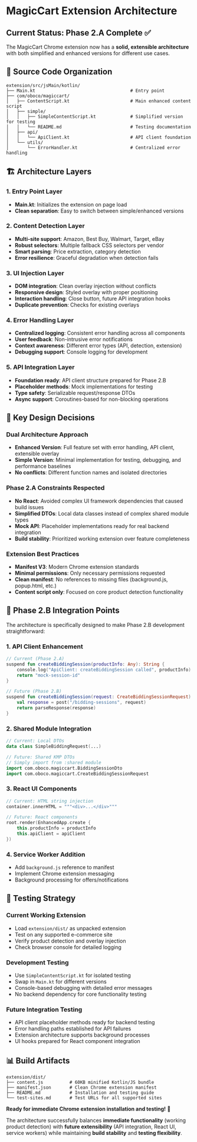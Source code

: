# MagicCart Extension Architecture

## Current Status: Phase 2.A Complete ✅

The MagicCart Chrome extension now has a **solid, extensible architecture** with both simplified and enhanced versions for different use cases.

## 📁 Source Code Organization

```
extension/src/jsMain/kotlin/
├── Main.kt                                    # Entry point
├── com/oboco/magiccart/
│   ├── ContentScript.kt                       # Main enhanced content script
│   ├── simple/
│   │   ├── SimpleContentScript.kt             # Simplified version for testing
│   │   └── README.md                          # Testing documentation
│   ├── api/
│   │   └── ApiClient.kt                       # API client foundation
│   └── utils/
│       └── ErrorHandler.kt                    # Centralized error handling
```

## 🏗️ Architecture Layers

### **1. Entry Point Layer**
- **Main.kt**: Initializes the extension on page load
- **Clean separation**: Easy to switch between simple/enhanced versions

### **2. Content Detection Layer** 
- **Multi-site support**: Amazon, Best Buy, Walmart, Target, eBay
- **Robust selectors**: Multiple fallback CSS selectors per vendor
- **Smart parsing**: Price extraction, category detection
- **Error resilience**: Graceful degradation when detection fails

### **3. UI Injection Layer**
- **DOM integration**: Clean overlay injection without conflicts
- **Responsive design**: Styled overlay with proper positioning
- **Interaction handling**: Close button, future API integration hooks
- **Duplicate prevention**: Checks for existing overlays

### **4. Error Handling Layer**
- **Centralized logging**: Consistent error handling across all components
- **User feedback**: Non-intrusive error notifications
- **Context awareness**: Different error types (API, detection, extension)
- **Debugging support**: Console logging for development

### **5. API Integration Layer**
- **Foundation ready**: API client structure prepared for Phase 2.B
- **Placeholder methods**: Mock implementations for testing
- **Type safety**: Serializable request/response DTOs
- **Async support**: Coroutines-based for non-blocking operations

## 🔧 Key Design Decisions

### **Dual Architecture Approach**
- **Enhanced Version**: Full feature set with error handling, API client, extensible overlay
- **Simple Version**: Minimal implementation for testing, debugging, and performance baselines
- **No conflicts**: Different function names and isolated directories

### **Phase 2.A Constraints Respected**
- **No React**: Avoided complex UI framework dependencies that caused build issues
- **Simplified DTOs**: Local data classes instead of complex shared module types
- **Mock API**: Placeholder implementations ready for real backend integration
- **Build stability**: Prioritized working extension over feature completeness

### **Extension Best Practices**
- **Manifest V3**: Modern Chrome extension standards
- **Minimal permissions**: Only necessary permissions requested
- **Clean manifest**: No references to missing files (background.js, popup.html, etc.)
- **Content script only**: Focused on core product detection functionality

## 🚀 Phase 2.B Integration Points

The architecture is specifically designed to make Phase 2.B development straightforward:

### **1. API Client Enhancement**
```kotlin
// Current (Phase 2.A)
suspend fun createBiddingSession(productInfo: Any): String {
    console.log("ApiClient: createBiddingSession called", productInfo)
    return "mock-session-id"
}

// Future (Phase 2.B) 
suspend fun createBiddingSession(request: CreateBiddingSessionRequest): BiddingSessionDto {
    val response = post("/bidding-sessions", request)
    return parseResponse(response)
}
```

### **2. Shared Module Integration**
```kotlin
// Current: Local DTOs
data class SimpleBiddingRequest(...)

// Future: Shared KMP DTOs  
// Simply import from :shared module
import com.oboco.magiccart.BiddingSessionDto
import com.oboco.magiccart.CreateBiddingSessionRequest
```

### **3. React UI Components**
```kotlin
// Current: HTML string injection
container.innerHTML = """<div>...</div>"""

// Future: React components
root.render(EnhancedApp.create {
    this.productInfo = productInfo
    this.apiClient = apiClient
})
```

### **4. Service Worker Addition**
- Add `background.js` reference to manifest
- Implement Chrome extension messaging
- Background processing for offers/notifications

## 🎯 Testing Strategy

### **Current Working Extension**
- Load `extension/dist/` as unpacked extension
- Test on any supported e-commerce site
- Verify product detection and overlay injection
- Check browser console for detailed logging

### **Development Testing**
- Use `SimpleContentScript.kt` for isolated testing
- Swap in `Main.kt` for different versions
- Console-based debugging with detailed error messages
- No backend dependency for core functionality testing

### **Future Integration Testing**
- API client placeholder methods ready for backend testing
- Error handling paths established for API failures
- Extension architecture supports background processes
- UI hooks prepared for React component integration

## 📊 Build Artifacts

```
extension/dist/
├── content.js          # 60KB minified Kotlin/JS bundle
├── manifest.json       # Clean Chrome extension manifest
├── README.md           # Installation and testing guide
└── test-sites.md       # Test URLs for all supported sites
```

**Ready for immediate Chrome extension installation and testing!** 🛒

The architecture successfully balances **immediate functionality** (working product detection) with **future extensibility** (API integration, React UI, service workers) while maintaining **build stability** and **testing flexibility**.